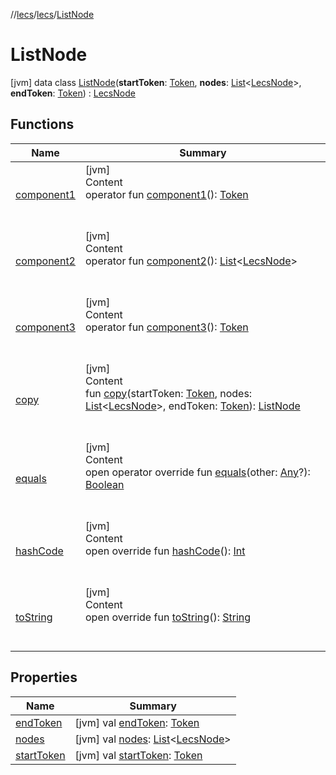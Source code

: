 //[lecs](../../index.md)/[lecs](../index.md)/[ListNode](index.md)



# ListNode  
 [jvm] data class [ListNode](index.md)(**startToken**: [Token](../-token/index.md), **nodes**: [List](https://kotlinlang.org/api/latest/jvm/stdlib/kotlin.collections/-list/index.html)<[LecsNode](../-lecs-node/index.md)>, **endToken**: [Token](../-token/index.md)) : [LecsNode](../-lecs-node/index.md)   


## Functions  
  
|  Name|  Summary| 
|---|---|
| <a name="lecs/ListNode/component1/#/PointingToDeclaration/"></a>[component1](component1.md)| <a name="lecs/ListNode/component1/#/PointingToDeclaration/"></a>[jvm]  <br>Content  <br>operator fun [component1](component1.md)(): [Token](../-token/index.md)  <br><br><br>
| <a name="lecs/ListNode/component2/#/PointingToDeclaration/"></a>[component2](component2.md)| <a name="lecs/ListNode/component2/#/PointingToDeclaration/"></a>[jvm]  <br>Content  <br>operator fun [component2](component2.md)(): [List](https://kotlinlang.org/api/latest/jvm/stdlib/kotlin.collections/-list/index.html)<[LecsNode](../-lecs-node/index.md)>  <br><br><br>
| <a name="lecs/ListNode/component3/#/PointingToDeclaration/"></a>[component3](component3.md)| <a name="lecs/ListNode/component3/#/PointingToDeclaration/"></a>[jvm]  <br>Content  <br>operator fun [component3](component3.md)(): [Token](../-token/index.md)  <br><br><br>
| <a name="lecs/ListNode/copy/#lecs.Token#kotlin.collections.List[lecs.LecsNode]#lecs.Token/PointingToDeclaration/"></a>[copy](copy.md)| <a name="lecs/ListNode/copy/#lecs.Token#kotlin.collections.List[lecs.LecsNode]#lecs.Token/PointingToDeclaration/"></a>[jvm]  <br>Content  <br>fun [copy](copy.md)(startToken: [Token](../-token/index.md), nodes: [List](https://kotlinlang.org/api/latest/jvm/stdlib/kotlin.collections/-list/index.html)<[LecsNode](../-lecs-node/index.md)>, endToken: [Token](../-token/index.md)): [ListNode](index.md)  <br><br><br>
| <a name="kotlin/Any/equals/#kotlin.Any?/PointingToDeclaration/"></a>[equals](../-token/index.md#%5Bkotlin%2FAny%2Fequals%2F%23kotlin.Any%3F%2FPointingToDeclaration%2F%5D%2FFunctions%2F-1508315750)| <a name="kotlin/Any/equals/#kotlin.Any?/PointingToDeclaration/"></a>[jvm]  <br>Content  <br>open operator override fun [equals](../-token/index.md#%5Bkotlin%2FAny%2Fequals%2F%23kotlin.Any%3F%2FPointingToDeclaration%2F%5D%2FFunctions%2F-1508315750)(other: [Any](https://kotlinlang.org/api/latest/jvm/stdlib/kotlin/-any/index.html)?): [Boolean](https://kotlinlang.org/api/latest/jvm/stdlib/kotlin/-boolean/index.html)  <br><br><br>
| <a name="kotlin/Any/hashCode/#/PointingToDeclaration/"></a>[hashCode](../-token/index.md#%5Bkotlin%2FAny%2FhashCode%2F%23%2FPointingToDeclaration%2F%5D%2FFunctions%2F-1508315750)| <a name="kotlin/Any/hashCode/#/PointingToDeclaration/"></a>[jvm]  <br>Content  <br>open override fun [hashCode](../-token/index.md#%5Bkotlin%2FAny%2FhashCode%2F%23%2FPointingToDeclaration%2F%5D%2FFunctions%2F-1508315750)(): [Int](https://kotlinlang.org/api/latest/jvm/stdlib/kotlin/-int/index.html)  <br><br><br>
| <a name="kotlin/Any/toString/#/PointingToDeclaration/"></a>[toString](../-token/index.md#%5Bkotlin%2FAny%2FtoString%2F%23%2FPointingToDeclaration%2F%5D%2FFunctions%2F-1508315750)| <a name="kotlin/Any/toString/#/PointingToDeclaration/"></a>[jvm]  <br>Content  <br>open override fun [toString](../-token/index.md#%5Bkotlin%2FAny%2FtoString%2F%23%2FPointingToDeclaration%2F%5D%2FFunctions%2F-1508315750)(): [String](https://kotlinlang.org/api/latest/jvm/stdlib/kotlin/-string/index.html)  <br><br><br>


## Properties  
  
|  Name|  Summary| 
|---|---|
| <a name="lecs/ListNode/endToken/#/PointingToDeclaration/"></a>[endToken](end-token.md)| <a name="lecs/ListNode/endToken/#/PointingToDeclaration/"></a> [jvm] val [endToken](end-token.md): [Token](../-token/index.md)   <br>
| <a name="lecs/ListNode/nodes/#/PointingToDeclaration/"></a>[nodes](nodes.md)| <a name="lecs/ListNode/nodes/#/PointingToDeclaration/"></a> [jvm] val [nodes](nodes.md): [List](https://kotlinlang.org/api/latest/jvm/stdlib/kotlin.collections/-list/index.html)<[LecsNode](../-lecs-node/index.md)>   <br>
| <a name="lecs/ListNode/startToken/#/PointingToDeclaration/"></a>[startToken](start-token.md)| <a name="lecs/ListNode/startToken/#/PointingToDeclaration/"></a> [jvm] val [startToken](start-token.md): [Token](../-token/index.md)   <br>

